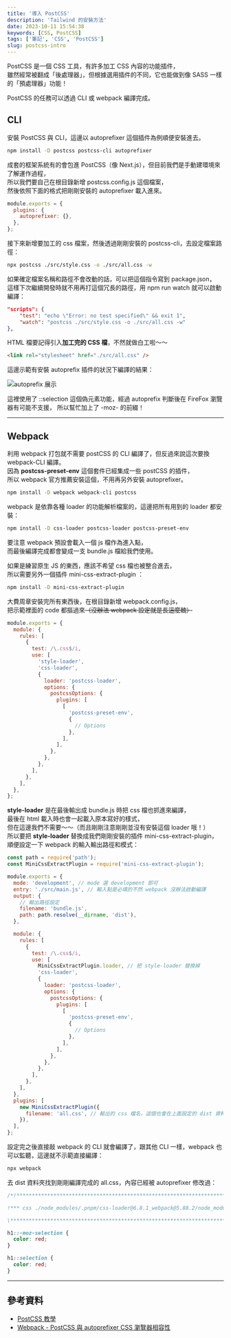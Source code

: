 ```yaml
---
title: '導入 PostCSS'
description: 'Tailwind 的安裝方法'
date: 2023-10-11 15:54:38
keywords: [CSS, PostCSS]
tags: ['筆記', 'CSS', 'PostCSS']
slug: postcss-intro
---
```


PostCSS 是一個 CSS 工具，有許多加工 CSS 內容的功能插件，  
雖然經常被翻成「後處理器」，但根據選用插件的不同，它也能做到像 SASS 一樣的「預處理器」功能！

PostCSS 的任務可以透過 CLI 或 webpack 編譯完成。

## CLI

安裝 PostCSS 與 CLI，這邊以 autoprefixer 這個插件為例順便安裝進去。

```bash
npm install -D postcss postcss-cli autoprefixer
```

成套的框架系統有的會包進 PostCSS（像 Next.js），但目前我們是手動建環境來了解運作過程，  
所以我們要自己在根目錄新增 postcss.config.js 這個檔案，  
然後依照下面的格式把剛剛安裝的 autoprefixer 載入進來。

```js title="postcss.config.js "
module.exports = {
  plugins: {
    autoprefixer: {},
  },
};
```

接下來新增要加工的 css 檔案，然後透過剛剛安裝的 postcss-cli，去設定檔案路徑：

```bash
npx postcss ./src/style.css -o ./src/all.css -w
```

如果確定檔案名稱和路徑不會改動的話，可以把這個指令寫到 package.json，  
這樣下次繼續開發時就不用再打這個冗長的路徑，用 npm run watch 就可以啟動編譯：

```json title="package.json"
"scripts": {
	"test": "echo \"Error: no test specified\" && exit 1",
	"watch": "postcss ./src/style.css -o ./src/all.css -w"
},
```

HTML 檔要記得引入**加工完的 CSS 檔**，不然就做白工啦～～

```html
<link rel="stylesheet" href="./src/all.css" />
```

這邊示範有安裝 autoprefix 插件的狀況下編譯的結果：

![autoprefix 展示](https://drive.google.com/uc?export=view&id=1kr4ButmRolfrHlejFOIvVnSgbdmxCLB7)

這裡使用了 ::selection 這個偽元素功能，經過 autoprefix 判斷後在 FireFox 瀏覽器有可能不支援， 所以幫忙加上了 -moz- 的前綴！

---

## Webpack

利用 webpack 打包就不需要 postCSS 的 CLI 編譯了，但反過來說這次要換 webpack-CLI 編譯。  
因為 **postcss-preset-env** 這個套件已經集成一些 postCSS 的插件，  
所以 webpack 官方推薦安裝這個，不用再另外安裝 autoprefixer。

```bash
npm install -D webpack webpack-cli postcss
```

webpack 是依靠各種 loader 的功能解析檔案的，這邊把所有用到的 loader 都安裝：

```bash
npm install -D css-loader postcss-loader postcss-preset-env
```

要注意 webpack 預設會載入一個 js 檔作為進入點，  
而最後編譯完成都會變成一支 bundle.js 檔給我們使用。

如果是練習原生 JS 的東西，應該不希望 css 檔也被整合進去，  
所以需要另外一個插件 mini-css-extract-plugin ：

```bash
npm install -D mini-css-extract-plugin
```

大費周章安裝完所有東西後，在根目錄新增 webpack.config.js，  
把示範裡面的 code 都摳過來~~（沒辦法 webpack 設定就是長這麼醜）~~

```js title="webpack.config.js"
module.exports = {
  module: {
    rules: [
      {
        test: /\.css$/i,
        use: [
          'style-loader',
          'css-loader',
          {
            loader: 'postcss-loader',
            options: {
              postcssOptions: {
                plugins: [
                  [
                    'postcss-preset-env',
                    {
                      // Options
                    },
                  ],
                ],
              },
            },
          },
        ],
      },
    ],
  },
};
```

**style-loader** 是在最後輸出成 bundle.js 時把 css 檔也抓進來編譯，  
最後在 html 載入時也會一起載入原本寫好的樣式，  
但在這邊我們不需要～～（而且剛剛注意剛剛並沒有安裝這個 loader 哦！）  
所以要把 **style-loader** 替換成我們剛剛安裝的插件 mini-css-extract-plugin，  
順便設定一下 webpack 的輸入輸出路徑和模式：

```js title="webpack.config.js"
const path = require('path');
const MiniCssExtractPlugin = require('mini-css-extract-plugin');

module.exports = {
  mode: 'development', // mode 選 development 即可
  entry: './src/main.js', // 輸入點是必填的不然 webpack 沒辦法啟動編譯
  output: {
    // 輸出路徑設定
    filename: 'bundle.js',
    path: path.resolve(__dirname, 'dist'),
  },

  module: {
    rules: [
      {
        test: /\.css$/i,
        use: [
          MiniCssExtractPlugin.loader, // 把 style-loader 替換掉
          'css-loader',
          {
            loader: 'postcss-loader',
            options: {
              postcssOptions: {
                plugins: [
                  [
                    'postcss-preset-env',
                    {
                      // Options
                    },
                  ],
                ],
              },
            },
          },
        ],
      },
    ],
  },
  plugins: [
    new MiniCssExtractPlugin({
      filename: 'all.css', // 輸出的 css 檔名，這個也會在上面設定的 dist 資料夾出現
    }),
  ],
};
```

設定完之後直接敲 webpack 的 CLI 就會編譯了，跟其他 CLI 一樣，webpack 也可以監聽，這邊就不示範直接編譯：

```bash
npx webpack
```

去 dist 資料夾找到剛剛編譯完成的 all.css，內容已經被 autoprefixer 修改過：

```css
/*!****************************************************************************************************************************************************************************************************************************************************************!*\

!*** css ./node_modules/.pnpm/css-loader@6.8.1_webpack@5.88.2/node_modules/css-loader/dist/cjs.js!./node_modules/.pnpm/postcss-loader@7.3.3_postcss@8.4.31_webpack@5.88.2/node_modules/postcss-loader/dist/cjs.js??ruleSet[1].rules[0].use[2]!./src/style.css ***!

\****************************************************************************************************************************************************************************************************************************************************************/

h1::-moz-selection {
  color: red;
}

h1::selection {
  color: red;
}
```

---

## 參考資料

- [PostCSS 教學](https://youtu.be/EdiqfOKHBb8?si=Wq8OtsNSJ87Mh1cy)
- [Webpack - PostCSS 與 autoprefixer CSS 瀏覽器相容性](https://medium.com/%E5%89%8D%E7%AB%AF%E5%B0%8F%E7%A9%BA%E9%96%93/webpack-postcss-%E8%88%87-autoprefixer-css-%E7%80%8F%E8%A6%BD%E5%99%A8%E7%9B%B8%E5%AE%B9%E6%80%A7-6320900d47cc)
